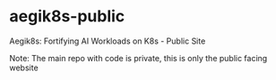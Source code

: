 # aegik8s-public
Aegik8s: Fortifying AI Workloads on K8s - Public Site

Note: The main repo with code is private, this is only the public facing website
